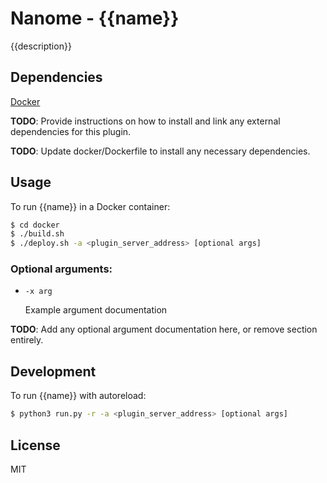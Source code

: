 # Nanome - {{name}}

{{description}}

## Dependencies

[Docker](https://docs.docker.com/get-docker/)

**TODO**: Provide instructions on how to install and link any external dependencies for this plugin.

**TODO**: Update docker/Dockerfile to install any necessary dependencies.

## Usage

To run {{name}} in a Docker container:

```sh
$ cd docker
$ ./build.sh
$ ./deploy.sh -a <plugin_server_address> [optional args]
```

### Optional arguments:

- `-x arg`

  Example argument documentation

**TODO**: Add any optional argument documentation here, or remove section entirely.

## Development

To run {{name}} with autoreload:

```sh
$ python3 run.py -r -a <plugin_server_address> [optional args]
```

## License

MIT

